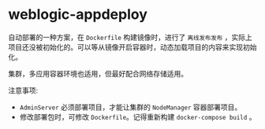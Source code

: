 # weblogic-appdeploy

自动部署的一种方案，在 `Dockerfile` 构建镜像时，进行了 `离线发布发布` ，实际上项目还没被初始化的。可以等从镜像开启容器时，动态加载项目的内容来实现初始化。

集群，多应用容器环境也适用，但最好配合网络存储适用。

注意事项:

* `AdminServer` 必须部署项目，才能让集群的 `NodeManager` 容器部署项目。
* 修改部署包时，可修改 `Dockerfile`。记得重新构建 `docker-compose build` 。

